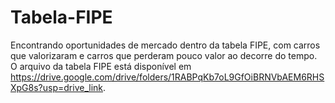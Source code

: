 # Tabela-FIPE
Encontrando oportunidades de mercado dentro da tabela FIPE, com carros que valorizaram e carros que perderam pouco valor ao decorre do tempo. O arquivo da tabela FIPE está disponível em https://drive.google.com/drive/folders/1RABPqKb7oL9GfOiBRNVbAEM6RHSXpG8s?usp=drive_link.

